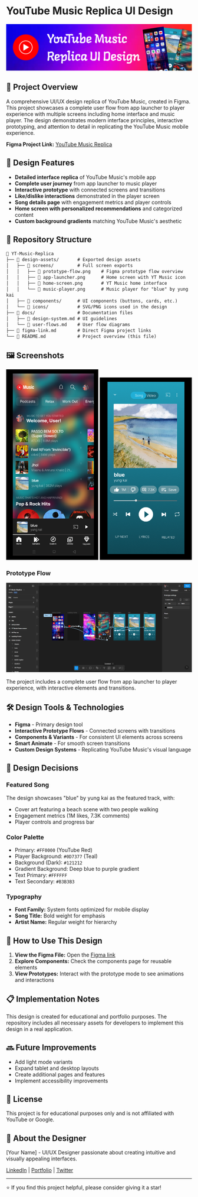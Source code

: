 # YouTube Music Replica UI Design

![YouTube Music Replica Banner](design-assets/banner.png)

## 📱 Project Overview

A comprehensive UI/UX design replica of YouTube Music, created in Figma. This project showcases a complete user flow from app launcher to player experience with multiple screens including home interface and music player. The design demonstrates modern interface principles, interactive prototyping, and attention to detail in replicating the YouTube Music mobile experience.

**Figma Project Link:** [YouTube Music Replica](https://www.figma.com/design/SH6he3w9ZZR7zGxYKi2UEO/YT-Music-Replica?node-id=0-1&t=iGUQMooFGZMQML0A-1)

## 🎨 Design Features

- **Detailed interface replica** of YouTube Music's mobile app
- **Complete user journey** from app launcher to music player
- **Interactive prototype** with connected screens and transitions
- **Like/dislike interactions** demonstrated in the player screen
- **Song details page** with engagement metrics and player controls
- **Home screen with personalized recommendations** and categorized content
- **Custom background gradients** matching YouTube Music's aesthetic

## 📂 Repository Structure

```
📂 YT-Music-Replica
├── 📁 design-assets/       # Exported design assets
│   ├── 📁 screens/         # Full screen exports
│   │   ├── 📄 prototype-flow.png    # Figma prototype flow overview
│   │   ├── 📄 app-launcher.png      # Home screen with YT Music icon
│   │   ├── 📄 home-screen.png       # YT Music home interface
│   │   └── 📄 music-player.png      # Music player for "blue" by yung kai
│   ├── 📁 components/      # UI components (buttons, cards, etc.)
│   └── 📁 icons/           # SVG/PNG icons used in the design
├── 📁 docs/                # Documentation files
│   ├── 📄 design-system.md # UI guidelines
│   └── 📄 user-flows.md    # User flow diagrams
├── 📄 figma-link.md        # Direct Figma project links
└── 📄 README.md            # Project overview (this file)
```

## 🖼️ Screenshots

<div align="center">
  <img src="design-assets/screens/home-screen.png" alt="YT Music Home Screen" width="250">
  <img src="design-assets/screens/music-player.png" alt="Music Player Screen" width="250">
</div>

### Prototype Flow
![Figma Prototype Flow](design-assets/screens/prototype-flow.png)

The project includes a complete user flow from app launcher to player experience, with interactive elements and transitions.

## 🛠️ Design Tools & Technologies

- **Figma** - Primary design tool
- **Interactive Prototype Flows** - Connected screens with transitions
- **Components & Variants** - For consistent UI elements across screens
- **Smart Animate** - For smooth screen transitions
- **Custom Design Systems** - Replicating YouTube Music's visual language

## 🔮 Design Decisions

### Featured Song

The design showcases "blue" by yung kai as the featured track, with:
- Cover art featuring a beach scene with two people walking
- Engagement metrics (1M likes, 7.3K comments)
- Player controls and progress bar

### Color Palette

- Primary: `#FF0000` (YouTube Red)
- Player Background: `#0D7377` (Teal)
- Background (Dark): `#121212`
- Gradient Background: Deep blue to purple gradient
- Text Primary: `#FFFFFF`
- Text Secondary: `#B3B3B3`

### Typography

- **Font Family:** System fonts optimized for mobile display
- **Song Title:** Bold weight for emphasis
- **Artist Name:** Regular weight for hierarchy

## 🔄 How to Use This Design

1. **View the Figma File:** Open the [Figma link](https://www.figma.com/design/SH6he3w9ZZR7zGxYKi2UEO/YT-Music-Replica?node-id=0-1&t=iGUQMooFGZMQML0A-1)
2. **Explore Components:** Check the components page for reusable elements
3. **View Prototypes:** Interact with the prototype mode to see animations and interactions

## 📋 Implementation Notes

This design is created for educational and portfolio purposes. The repository includes all necessary assets for developers to implement this design in a real application.

## 🔜 Future Improvements

- Add light mode variants
- Expand tablet and desktop layouts
- Create additional pages and features
- Implement accessibility improvements

## 📝 License

This project is for educational purposes only and is not affiliated with YouTube or Google.

## 👤 About the Designer

[Your Name] - UI/UX Designer passionate about creating intuitive and visually appealing interfaces.

[LinkedIn](your-linkedin) | [Portfolio](your-portfolio) | [Twitter](your-twitter)

---

⭐ If you find this project helpful, please consider giving it a star!
